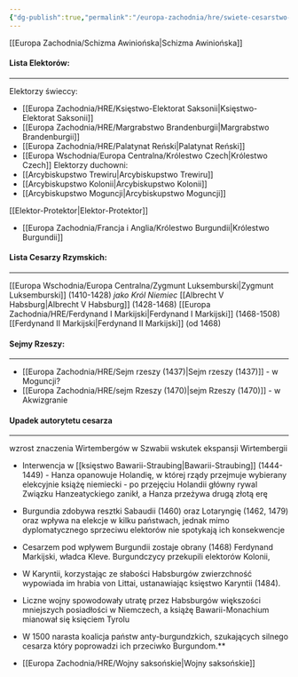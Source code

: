 ```yaml
---
{"dg-publish":true,"permalink":"/europa-zachodnia/hre/swiete-cesarstwo-rzymskie/","tags":["gardenEntry"]}
---
```



 
 [[Europa Zachodnia/Schizma Awiniońska\|Schizma Awiniońska]]
#### Lista Elektorów:
---
Elektorzy świeccy:
- [[Europa Zachodnia/HRE/Księstwo-Elektorat Saksonii\|Księstwo-Elektorat Saksonii]]
- [[Europa Zachodnia/HRE/Margrabstwo Brandenburgii\|Margrabstwo Brandenburgii]]
- [[Europa Zachodnia/HRE/Palatynat Reński\|Palatynat Reński]]
- [[Europa Wschodnia/Europa Centralna/Królestwo Czech\|Królestwo Czech]]
Elektorzy duchowni:
- [[Arcybiskupstwo Trewiru\|Arcybiskupstwo Trewiru]]
- [[Arcybiskupstwo Kolonii\|Arcybiskupstwo Kolonii]]
- [[Arcybiskupstwo Moguncji\|Arcybiskupstwo Moguncji]]

[[Elektor-Protektor\|Elektor-Protektor]]
- [[Europa Zachodnia/Francja i Anglia/Królestwo Burgundii\|Królestwo Burgundii]]

#### Lista Cesarzy Rzymskich:
---
[[Europa Wschodnia/Europa Centralna/Zygmunt Luksemburski\|Zygmunt Luksemburski]] (1410-1428) *jako Król Niemiec*
[[Albrecht V Habsburg\|Albrecht V Habsburg]] (1428-1468)
[[Europa Zachodnia/HRE/Ferdynand I Markijski\|Ferdynand I Markijski]] (1468-1508)
[[Ferdynand II Markijski\|Ferdynand II Markijski]] (od 1468)
#### Sejmy Rzeszy:
---
- [[Europa Zachodnia/HRE/Sejm rzeszy (1437)\|Sejm rzeszy (1437)]] - w Moguncji?
- [[Europa Zachodnia/HRE/sejm Rzeszy (1470)\|sejm Rzeszy (1470)]] - w Akwizgranie




#### Upadek autorytetu cesarza
---


wzrost znaczenia Wirtembergów w Szwabii wskutek ekspansji Wirtembergii
    
- Interwencja w [[księstwo Bawarii-Straubing\|Bawarii-Straubing]] (1444-1449) - Hanza opanowuje Holandię, w której rządy przejmuje wybierany elekcyjnie książę niemiecki - po przejęciu Holandii główny rywal Związku Hanzeatyckiego zanikł, a Hanza przeżywa drugą złotą erę
    
- Burgundia zdobywa resztki Sabaudii (1460) oraz Lotaryngię (1462, 1479) oraz wpływa na elekcje w kilku państwach, jednak mimo dyplomatycznego sprzeciwu elektorów nie spotykają ich konsekwencje
    
- Cesarzem pod wpływem Burgundii zostaje obrany (1468) Ferdynand Markijski, władca Kleve. Burgundczycy przekupili elektorów Kolonii, 
    
- W Karyntii, korzystając ze słabości Habsburgów zwierzchność wypowiada im hrabia von Littai, ustanawiając księstwo Karyntii (1484).
    
- Liczne wojny spowodowały utratę przez Habsburgów większości mniejszych posiadłości w Niemczech, a książę Bawarii-Monachium mianował się księciem Tyrolu
    
- W 1500 narasta koalicja państw anty-burgundzkich, szukających silnego cesarza który poprowadzi ich przeciwko Burgundom.**
	
- [[Europa Zachodnia/HRE/Wojny saksońskie\|Wojny saksońskie]]